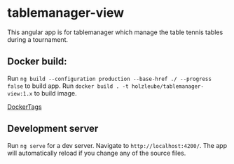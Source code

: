 # tablemanager-view
 
This angular app is for tablemanager which manage the table tennis tables during a tournament.

## Docker build:

Run `ng build --configuration production --base-href ./ --progress false` to build app.
Run `docker build . -t holzleube/tablemanager-view:1.x` to build image.

[DockerTags](https://hub.docker.com/r/holzleube/tablemanager-view/tags)

## Development server

Run `ng serve` for a dev server. Navigate to `http://localhost:4200/`. The app will automatically reload if you change any of the source files.

